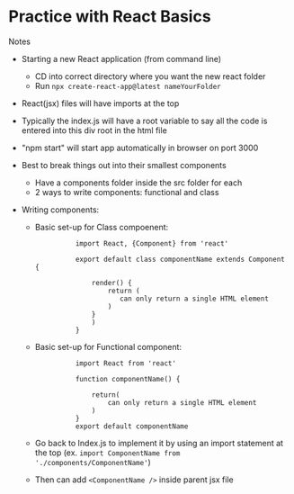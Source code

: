 # Practice with React Basics

Notes 

* Starting a new React application (from command line)
    - CD into correct directory where you want the new react folder
    - Run `npx create-react-app@latest nameYourFolder`

* React(jsx) files will have imports at the top

* Typically the index.js will have a root variable to say all the code is entered into this div root in the html file

* "npm start" will start app automatically in browser on port 3000

* Best to break things out into their smallest components
    - Have a components folder inside the src folder for each
    - 2 ways to write components: functional and class

* Writing components:
    - Basic set-up for Class compoenent:
   
                    import React, {Component} from 'react'
                    
                    export default class componentName extends Component {

                        render() {
                            return (
                               can only return a single HTML element
                            )
                        }
                        )
                    }
    - Basic set-up for Functional component:

                    import React from 'react'
                    
                    function componentName() {
                    
                        return(
                            can only return a single HTML element
                        )
                    }
                    export default componentName
    - Go back to Index.js to implement it by using an import statement at the top (ex. `import ComponentName from './components/ComponentName'`)
    - Then can add `<ComponentName />` inside parent jsx file
